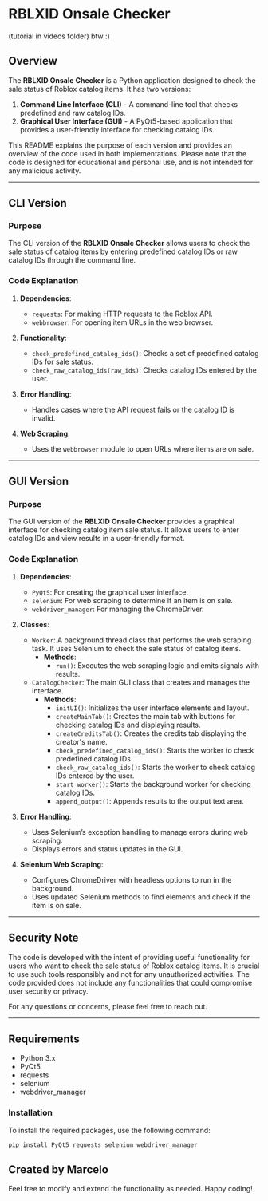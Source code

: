 # RBLXID Onsale Checker
(tutorial in videos folder) btw :) 
## Overview

The **RBLXID Onsale Checker** is a Python application designed to check the sale status of Roblox catalog items. It has two versions:
1. **Command Line Interface (CLI)** - A command-line tool that checks predefined and raw catalog IDs.
2. **Graphical User Interface (GUI)** - A PyQt5-based application that provides a user-friendly interface for checking catalog IDs.

This README explains the purpose of each version and provides an overview of the code used in both implementations. Please note that the code is designed for educational and personal use, and is not intended for any malicious activity.

---

## CLI Version

### Purpose

The CLI version of the **RBLXID Onsale Checker** allows users to check the sale status of catalog items by entering predefined catalog IDs or raw catalog IDs through the command line.

### Code Explanation

1. **Dependencies**: 
   - `requests`: For making HTTP requests to the Roblox API.
   - `webbrowser`: For opening item URLs in the web browser.

2. **Functionality**:
   - `check_predefined_catalog_ids()`: Checks a set of predefined catalog IDs for sale status.
   - `check_raw_catalog_ids(raw_ids)`: Checks catalog IDs entered by the user.

3. **Error Handling**:
   - Handles cases where the API request fails or the catalog ID is invalid.

4. **Web Scraping**:
   - Uses the `webbrowser` module to open URLs where items are on sale.

---

## GUI Version

### Purpose

The GUI version of the **RBLXID Onsale Checker** provides a graphical interface for checking catalog item sale status. It allows users to enter catalog IDs and view results in a user-friendly format.

### Code Explanation

1. **Dependencies**:
   - `PyQt5`: For creating the graphical user interface.
   - `selenium`: For web scraping to determine if an item is on sale.
   - `webdriver_manager`: For managing the ChromeDriver.

2. **Classes**:
   - `Worker`: A background thread class that performs the web scraping task. It uses Selenium to check the sale status of catalog items.
     - **Methods**:
       - `run()`: Executes the web scraping logic and emits signals with results.
   - `CatalogChecker`: The main GUI class that creates and manages the interface.
     - **Methods**:
       - `initUI()`: Initializes the user interface elements and layout.
       - `createMainTab()`: Creates the main tab with buttons for checking catalog IDs and displaying results.
       - `createCreditsTab()`: Creates the credits tab displaying the creator's name.
       - `check_predefined_catalog_ids()`: Starts the worker to check predefined catalog IDs.
       - `check_raw_catalog_ids()`: Starts the worker to check catalog IDs entered by the user.
       - `start_worker()`: Starts the background worker for checking catalog IDs.
       - `append_output()`: Appends results to the output text area.

3. **Error Handling**:
   - Uses Selenium’s exception handling to manage errors during web scraping.
   - Displays errors and status updates in the GUI.

4. **Selenium Web Scraping**:
   - Configures ChromeDriver with headless options to run in the background.
   - Uses updated Selenium methods to find elements and check if the item is on sale.

---

## Security Note

The code is developed with the intent of providing useful functionality for users who want to check the sale status of Roblox catalog items. It is crucial to use such tools responsibly and not for any unauthorized activities. The code provided does not include any functionalities that could compromise user security or privacy.

For any questions or concerns, please feel free to reach out.

---

## Requirements

- Python 3.x
- PyQt5
- requests
- selenium
- webdriver_manager

### Installation

To install the required packages, use the following command:

```bash
pip install PyQt5 requests selenium webdriver_manager
```
## Created by Marcelo

Feel free to modify and extend the functionality as needed. Happy coding!
